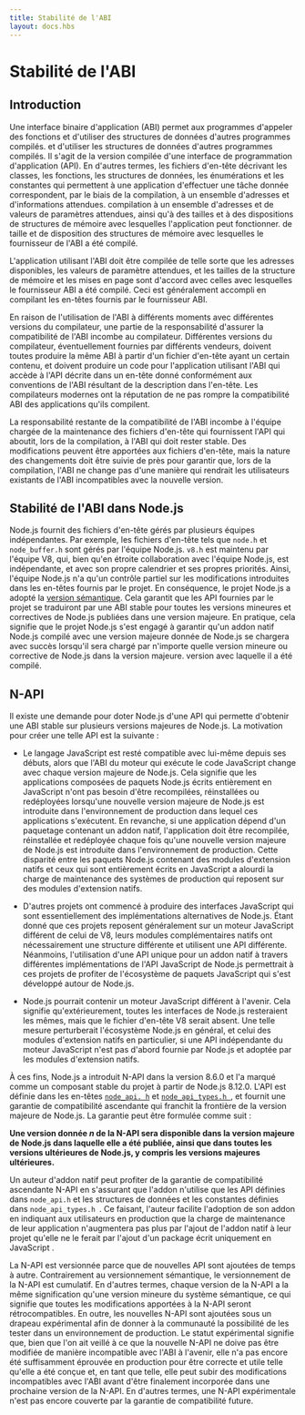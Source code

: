 ```yaml
---
title: Stabilité de l'ABI
layout: docs.hbs
---
```


# Stabilité de l'ABI

## Introduction

Une interface binaire d'application (ABI) permet aux programmes d'appeler des fonctions et d'utiliser des structures de données d'autres programmes compilés. et d'utiliser les structures de données d'autres programmes compilés. Il s'agit de la version compilée d'une interface de programmation d'application (API). En d'autres termes, les fichiers d'en-tête décrivant les classes, les fonctions, les structures de données, les énumérations et les constantes qui permettent à une application d'effectuer une tâche donnée correspondent, par le biais de la compilation, à un ensemble d'adresses et d'informations attendues. compilation à un ensemble d'adresses et de valeurs de paramètres attendues, ainsi qu'à des tailles et à des dispositions de structures de mémoire avec lesquelles l'application peut fonctionner. de taille et de disposition des structures de mémoire avec lesquelles le fournisseur de l'ABI a été compilé.

L'application utilisant l'ABI doit être compilée de telle sorte que les adresses disponibles, les valeurs de paramètre attendues, et les tailles de la structure de mémoire et les mises en page sont d'accord avec celles avec lesquelles le fournisseur ABI a été compilé. Ceci est généralement accompli en compilant les en-têtes fournis par le fournisseur ABI.

En raison de l'utilisation de l'ABI à différents moments avec différentes versions du compilateur, une partie de la responsabilité d'assurer la compatibilité de l'ABI incombe au compilateur. Différentes versions du compilateur, éventuellement fournies par différents vendeurs, doivent toutes produire la même ABI à partir d'un fichier d'en-tête ayant un certain contenu, et doivent produire un code pour l'application utilisant l'ABI qui accède à l'API décrite dans un en-tête donné conformément aux conventions de l'ABI résultant de la description dans l'en-tête. Les compilateurs modernes ont la réputation de ne pas rompre la compatibilité ABI des applications qu'ils compilent.

La responsabilité restante de la compatibilité de l'ABI incombe à l'équipe chargée de la maintenance des fichiers d'en-tête qui fournissent l'API qui aboutit, lors de la compilation, à l'ABI qui doit rester stable. Des modifications peuvent être apportées aux fichiers d'en-tête, mais la nature des changements doit être suivie de près pour garantir que, lors de la compilation, l'ABI ne change pas d'une manière qui rendrait les utilisateurs existants de l'ABI incompatibles avec la nouvelle version.

## Stabilité de l'ABI dans Node.js

Node.js fournit des fichiers d'en-tête gérés par plusieurs équipes indépendantes. Par exemple, les fichiers d'en-tête tels que `node.h` et `node_buffer.h` sont gérés par l'équipe Node.js. `v8.h` est maintenu par l'équipe V8, qui, bien qu'en étroite collaboration avec l'équipe Node.js, est indépendante, et avec son propre calendrier et ses propres priorités. Ainsi, l'équipe Node.js n'a qu'un contrôle partiel sur les modifications introduites dans les en-têtes fournis par le projet. En conséquence, le projet Node.js a adopté la [version sémantique](https://semver.org/). Cela garantit que les API fournies par le projet se traduiront par une ABI stable pour toutes les versions mineures et correctives de Node.js publiées dans une version majeure. En pratique, cela signifie que le projet Node.js s'est engagé à garantir qu'un addon natif Node.js compilé avec une version majeure donnée de Node.js se chargera avec succès lorsqu'il sera chargé par n'importe quelle version mineure ou corrective de Node.js dans la version majeure. version avec laquelle il a été compilé.

## N-API

Il existe une demande pour doter Node.js d'une API qui permette d'obtenir une ABI stable sur plusieurs versions majeures de Node.js. La motivation pour créer une telle API est la suivante :

- Le langage JavaScript est resté compatible avec lui-même depuis ses débuts, alors que l'ABI du moteur qui exécute le code JavaScript change avec chaque version majeure de Node.js. Cela signifie que les applications composées de paquets Node.js écrits entièrement en JavaScript n'ont pas besoin d'être recompilées, réinstallées ou redéployées lorsqu'une nouvelle version majeure de Node.js est introduite dans l'environnement de production dans lequel ces applications s'exécutent. En revanche, si une application dépend d'un paquetage contenant un addon natif, l'application doit être recompilée, réinstallée et redéployée chaque fois qu'une nouvelle version majeure de Node.js est introduite dans l'environnement de production. Cette disparité entre les paquets Node.js contenant des modules d'extension natifs et ceux qui sont entièrement écrits en JavaScript a alourdi la charge de maintenance des systèmes de production qui reposent sur des modules d'extension natifs.

- D'autres projets ont commencé à produire des interfaces JavaScript qui sont essentiellement des implémentations alternatives de Node.js. Étant donné que ces projets reposent généralement sur un moteur JavaScript différent de celui de V8, leurs modules complémentaires natifs ont nécessairement une structure différente et utilisent une API différente. Néanmoins, l'utilisation d'une API unique pour un addon natif à travers différentes implémentations de l'API JavaScript de Node.js permettrait à ces projets de profiter de l'écosystème de paquets JavaScript qui s'est développé autour de Node.js.

- Node.js pourrait contenir un moteur JavaScript différent à l'avenir. Cela signifie qu'extérieurement, toutes les interfaces de Node.js resteraient les mêmes, mais que le fichier d'en-tête V8 serait absent. Une telle mesure perturberait l'écosystème Node.js en général, et celui des modules d'extension natifs en particulier, si une API indépendante du moteur JavaScript n'est pas d'abord fournie par Node.js et adoptée par les modules d'extension natifs.

À ces fins, Node.js a introduit N-API dans la version 8.6.0 et l'a marqué comme un composant stable du projet à partir de Node.js 8.12.0. L'API est définie dans les en-têtes [`node_api. h`][] et [`node_api_types.h `][], et fournit une garantie de compatibilité ascendante qui franchit la frontière de la version majeure de Node.js. La garantie peut être formulée comme suit :

**Une version donnée _n_ de la N-API sera disponible dans la version majeure de Node.js dans laquelle elle a été publiée, ainsi que dans toutes les versions ultérieures de Node.js, y compris les versions majeures ultérieures.**

Un auteur d'addon natif peut profiter de la garantie de compatibilité ascendante N-API en s'assurant que l'addon n'utilise que les API définies dans `node_api.h` et les structures de données et les constantes définies dans `node_api_types.h `. Ce faisant, l'auteur facilite l'adoption de son addon en indiquant aux utilisateurs en production que la charge de maintenance de leur application n'augmentera pas plus par l'ajout de l'addon natif à leur projet qu'elle ne le ferait par l'ajout d'un package écrit uniquement en JavaScript .

La N-API est versionnée parce que de nouvelles API sont ajoutées de temps à autre. Contrairement au versionnement sémantique, le versionnement de la N-API est cumulatif. En d'autres termes, chaque version de la N-API a la même signification qu'une version mineure du système sémantique, ce qui signifie que toutes les modifications apportées à la N-API seront rétrocompatibles. En outre, les nouvelles N-API sont ajoutées sous un drapeau expérimental afin de donner à la communauté la possibilité de les tester dans un environnement de production. Le statut expérimental signifie que, bien que l'on ait veillé à ce que la nouvelle N-API ne doive pas être modifiée de manière incompatible avec l'ABI à l'avenir, elle n'a pas encore été suffisamment éprouvée en production pour être correcte et utile telle qu'elle a été conçue et, en tant que telle, elle peut subir des modifications incompatibles avec l'ABI avant d'être finalement incorporée dans une prochaine version de la N-API. En d'autres termes, une N-API expérimentale n'est pas encore couverte par la garantie de compatibilité future.

[`node_api. h`]: https://github.com/nodejs/node/blob/main/src/node_api.h
[`node_api_types.h `]: https://github.com/nodejs/node/blob/main/src/node_api_types.h
